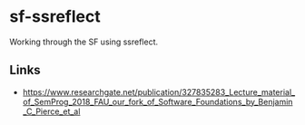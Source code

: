 # sf-ssreflect
Working through the SF using ssreflect.

## Links

* https://www.researchgate.net/publication/327835283_Lecture_material_of_SemProg_2018_FAU_our_fork_of_Software_Foundations_by_Benjamin_C_Pierce_et_al
